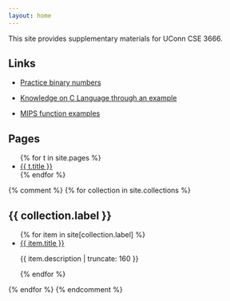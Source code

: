 ```yaml
---
layout: home
---
```


This site provides supplementary materials for UConn CSE 3666.

## Links

* [Practice binary numbers](./binarynumbers/)

* [Knowledge on C Language through an example](pages/c_example.html)

* [MIPS function examples](https://github.com/zhijieshi/cse3666/tree/master/code-examples/mips-function)

## Pages

<ul>
{% for t in site.pages %}
<li> <a href="{{ t.url | prepend: site.baseurl }}">
        {{ t.title }}
</a>
</li>
{% endfor %}
</ul>

{% comment %}
{% for collection in site.collections %}
  <h2>{{ collection.label }}</h2>
  <ul>
    {% for item in site[collection.label] %}
      	<li><a href="{{ item.url | prepend: site.baseurl }}">
		{{ item.title }}
	  </a>
        <p class="post-excerpt">{{ item.description | truncate: 160 }}</p>
	</li>
    {% endfor %}
  </ul>
{% endfor %}
{% endcomment %}
